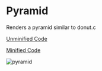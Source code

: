 # Pyramid

Renders a pyramid similar to donut.c

[Unminified Code](https://github.com/haykuro/pyramid/blob/1b644e530602c5ffbc281ea1be5b15517eaf19e5/pyramid.c)

[Minified Code](https://github.com/haykuro/pyramid/blob/9553172c87c201d980d053feb87adc4c72c598a4/pyramid.c)

![pyramid](https://github.com/user-attachments/assets/9e51b48c-31a6-47bd-be10-bbeea9497039)
